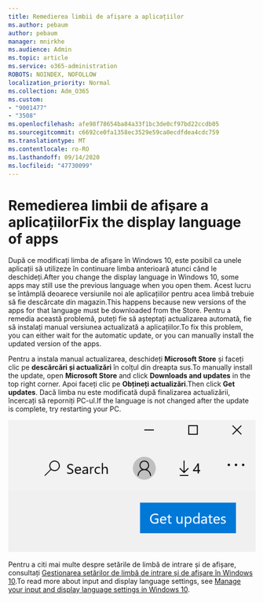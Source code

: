 ```yaml
---
title: Remedierea limbii de afișare a aplicațiilor
ms.author: pebaum
author: pebaum
manager: mnirkhe
ms.audience: Admin
ms.topic: article
ms.service: o365-administration
ROBOTS: NOINDEX, NOFOLLOW
localization_priority: Normal
ms.collection: Adm_O365
ms.custom:
- "9001477"
- "3508"
ms.openlocfilehash: afe98f78654ba84a33f1bc3de0cf97bd22ccdb05
ms.sourcegitcommit: c6692ce0fa1358ec3529e59ca0ecdfdea4cdc759
ms.translationtype: MT
ms.contentlocale: ro-RO
ms.lasthandoff: 09/14/2020
ms.locfileid: "47730099"
---
```

# <a name="fix-the-display-language-of-apps"></a><span data-ttu-id="41e94-102">Remedierea limbii de afișare a aplicațiilor</span><span class="sxs-lookup"><span data-stu-id="41e94-102">Fix the display language of apps</span></span>

<span data-ttu-id="41e94-103">După ce modificați limba de afișare în Windows 10, este posibil ca unele aplicații să utilizeze în continuare limba anterioară atunci când le deschideți.</span><span class="sxs-lookup"><span data-stu-id="41e94-103">After you change the display language in Windows 10, some apps may still use the previous language when you open them.</span></span> <span data-ttu-id="41e94-104">Acest lucru se întâmplă deoarece versiunile noi ale aplicațiilor pentru acea limbă trebuie să fie descărcate din magazin.</span><span class="sxs-lookup"><span data-stu-id="41e94-104">This happens because new versions of the apps for that language must be downloaded from the Store.</span></span> <span data-ttu-id="41e94-105">Pentru a remedia această problemă, puteți fie să așteptați actualizarea automată, fie să instalați manual versiunea actualizată a aplicațiilor.</span><span class="sxs-lookup"><span data-stu-id="41e94-105">To fix this problem, you can either wait for the automatic update, or you can manually install the updated version of the apps.</span></span>

<span data-ttu-id="41e94-106">Pentru a instala manual actualizarea, deschideți **Microsoft Store** și faceți clic pe **descărcări și actualizări** în colțul din dreapta sus.</span><span class="sxs-lookup"><span data-stu-id="41e94-106">To manually install the update, open **Microsoft Store** and click **Downloads and updates** in the top right corner.</span></span> <span data-ttu-id="41e94-107">Apoi faceți clic pe **Obțineți actualizări**.</span><span class="sxs-lookup"><span data-stu-id="41e94-107">Then click **Get updates**.</span></span> <span data-ttu-id="41e94-108">Dacă limba nu este modificată după finalizarea actualizării, încercați să reporniți PC-ul.</span><span class="sxs-lookup"><span data-stu-id="41e94-108">If the language is not changed after the update is complete, try restarting your PC.</span></span>

![Obțineți actualizări.](media/get-updates.png)

<span data-ttu-id="41e94-110">Pentru a citi mai multe despre setările de limbă de intrare și de afișare, consultați [Gestionarea setărilor de limbă de intrare și de afișare în Windows 10](https://support.microsoft.com/help/4027670/windows-10-add-and-switch-input-and-display-language-preferences).</span><span class="sxs-lookup"><span data-stu-id="41e94-110">To read more about input and display language settings, see [Manage your input and display language settings in Windows 10](https://support.microsoft.com/help/4027670/windows-10-add-and-switch-input-and-display-language-preferences).</span></span>
